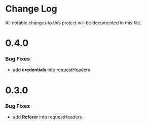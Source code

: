 # Change Log

All notable changes to this project will be documented in this file.

# 0.4.0

### Bug Fixes
- add **credentials** into requestHeaders

# 0.3.0

### Bug Fixes
- add **Referer** into requestHeaders